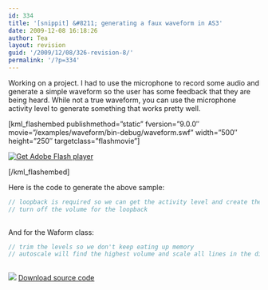 ```yaml
---
id: 334
title: '[snippit] &#8211; generating a faux waveform in AS3'
date: 2009-12-08 16:18:26
author: Tea
layout: revision
guid: '/2009/12/08/326-revision-8/'
permalink: '/?p=334'
---
```


Working on a project. I had to use the microphone to record some audio and generate a simple waveform so the user has some feedback that they are being heard. While not a true waveform, you can use the microphone activity level to generate something that works pretty well.

\[kml\_flashembed publishmethod=”static” fversion=”9.0.0″ movie=”/examples/waveform/bin-debug/waveform.swf” width=”500″ height=”250″ targetclass=”flashmovie”\]

[![Get Adobe Flash player](http://www.adobe.com/images/shared/download_buttons/get_flash_player.gif)](http://adobe.com/go/getflashplayer)

\[/kml\_flashembed\]

Here is the code to generate the above sample:

```actionscript
// loopback is required so we can get the activity level and create the waveform. - so stupid
// turn off the volume for the loopback
 
```

And for the Waform class:

```actionscript
// trim the levels so we don't keep eating up memory
// autoscale will find the highest volume and scale all lines in the display accordingly.
 
```

[![](/img/famfamicons/icons/page_white_put.png)](/examples/waveform/waveform.zip) [Download source code](/examples/waveform/waveform.zip)